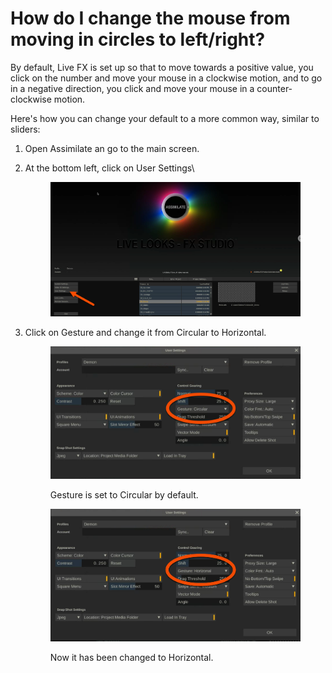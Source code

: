 # How do I change the mouse from moving in circles to left/right?

By default, Live FX is set up so that to move towards a positive value, you click on the number and move your mouse in a clockwise motion, and to go in a negative direction, you click and move your mouse in a counter-clockwise motion.&#x20;

Here's how you can change your default to a more common way, similar to sliders:

1. Open Assimilate an go to the main screen.
2.  At the bottom left, click on User Settings\


    <figure><img src="../.gitbook/assets/image (4) (1) (1) (1).png" alt=""><figcaption></figcaption></figure>
3.  Click on Gesture and change it from Circular to Horizontal.

    <figure><img src="../.gitbook/assets/image (5) (1) (1).png" alt=""><figcaption><p>Gesture is set to Circular by default.</p></figcaption></figure>

    <figure><img src="../.gitbook/assets/image (6) (1) (1).png" alt=""><figcaption><p>Now it has been changed to Horizontal.</p></figcaption></figure>
